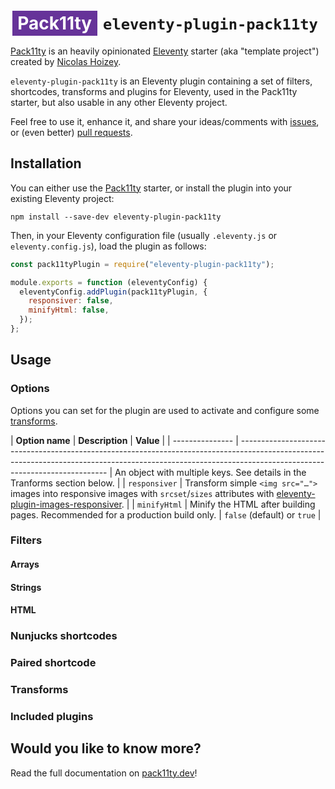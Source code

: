 # <span style="margin: 0 0.1em; padding: 0.1em 0.3em; color: white; background-color: rebeccapurple">Pack11ty</span> `eleventy-plugin-pack11ty`

[Pack11ty](https://pack11ty.dev) is an heavily opinionated [Eleventy](https://www.11ty.dev/) starter (aka "template project") created by [Nicolas Hoizey](https://nicolas-hoizey.com/).

`eleventy-plugin-pack11ty` is an Eleventy plugin containing a set of filters, shortcodes, transforms and plugins for Eleventy, used in the Pack11ty starter, but also usable in any other Eleventy project.

Feel free to use it, enhance it, and share your ideas/comments with [issues](https://github.com/nhoizey/eleventy-plugin-pack11ty/issues/new/choose), or (even better) [pull requests](https://github.com/nhoizey/eleventy-plugin-pack11ty/compare).

## Installation

You can either use the [Pack11ty](https://pack11ty.dev) starter, or install the plugin into your existing Eleventy project:

```shell
npm install --save-dev eleventy-plugin-pack11ty
```

Then, in your Eleventy configuration file (usually `.eleventy.js` or `eleventy.config.js`), load the plugin as follows:

```js
const pack11tyPlugin = require("eleventy-plugin-pack11ty");

module.exports = function (eleventyConfig) {
  eleventyConfig.addPlugin(pack11tyPlugin, {
    responsiver: false,
    minifyHtml: false,
  });
};
```

## Usage

### Options

Options you can set for the plugin are used to activate and configure some [transforms](#transforms).

| **Option name** | **Description** | **Value** |
| --------------- | --------------------------------------------------------------------------------------------------------------------------------------------------------------------------------------------------------- | An object with multiple keys. See details in the Tranforms section below. |
| `responsiver` | Transform simple `<img src="…">` images into responsive images with `srcset`/`sizes` attributes with [eleventy-plugin-images-responsiver](https://nhoizey.github.io/eleventy-plugin-images-responsiver/). |
| `minifyHtml` | Minify the HTML after building pages. Recommended for a production build only. | `false` (default) or `true` |

### Filters

#### Arrays

#### Strings

#### HTML

### Nunjucks shortcodes

### Paired shortcode

### Transforms

### Included plugins

## Would you like to know more?

Read the full documentation on [pack11ty.dev](https://pack11ty.dev/)!
